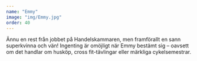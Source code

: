 ```yaml
---
name: "Emmy"
image: "img/Emmy.jpg"
order: 40
---
```

Ännu en rest från jobbet på Handelskammaren, men framförallt en sann superkvinna och vän! Ingenting är omöjligt när Emmy bestämt sig – oavsett om det handlar om husköp, cross fit-tävlingar eller märkliga cykelsemestrar.
